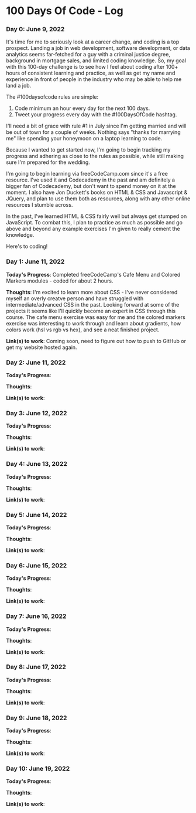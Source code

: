 # 100 Days Of Code - Log

### Day 0: June 9, 2022

It's time for me to seriously look at a career change, and coding is a top prospect. Landing a job in web development, software development, or data analytics seems far-fetched for a guy with a criminal justice degree, background in mortgage sales, and limited coding knowledge. So, my goal with this 100-day challenge is to see how I feel about coding after 100+ hours of consistent learning and practice, as well as get my name and experience in front of people in the industry who may be able to help me land a job. 

The #100daysofcode rules are simple:
1. Code minimum an hour every day for the next 100 days.
2. Tweet your progress every day with the #100DaysOfCode hashtag.

I'll need a bit of grace with rule #1 in July since I'm getting married and will be out of town for a couple of weeks. Nothing says "thanks for marrying me" like spending your honeymoon on a laptop learning to code.

Because I wanted to get started now, I'm going to begin tracking my progress and adhering as close to the rules as possible, while still making sure I'm prepared for the wedding.


I'm going to begin learning via freeCodeCamp.com since it's a free resource. I've used it and Codecademy in the past and am definitely a bigger fan of Codecademy, but don't want to spend money on it at the moment. I also have Jon Duckett's books on HTML & CSS and Javascript & JQuery, and plan to use them both as resources, along with any other online resources I stumble across.

In the past, I've learned HTML & CSS fairly well but always get stumped on JavaScript. To combat this, I plan to practice as much as possible and go above and beyond any example exercises I'm given to really cement the knowledge.

Here's to coding!

### Day 1: June 11, 2022

**Today's Progress**: Completed freeCodeCamp's Cafe Menu and Colored Markers modules - coded for about 2 hours.

**Thoughts**: I'm excited to learn more about CSS - I've never considered myself an overly creatve person and have struggled with intermediate/advanced CSS in the past. Looking forward at some of the projects it seems like I'll quickly become an expert in CSS through this course. The cafe menu exercise was easy for me and the colored markers exercise was interesting to work through and learn about gradients, how colors work (hsl vs rgb vs hex), and see a neat finished project. 

**Link(s) to work**: Coming soon, need to figure out how to push to GitHub or get my website hosted again.


### Day 2: June 11, 2022

**Today's Progress**:

**Thoughts**:

**Link(s) to work**:


### Day 3: June 12, 2022

**Today's Progress**:

**Thoughts**:

**Link(s) to work**:


### Day 4: June 13, 2022

**Today's Progress**:

**Thoughts**:

**Link(s) to work**:


### Day 5: June 14, 2022

**Today's Progress**:

**Thoughts**:

**Link(s) to work**:


### Day 6: June 15, 2022

**Today's Progress**:

**Thoughts**:

**Link(s) to work**:


### Day 7: June 16, 2022

**Today's Progress**:

**Thoughts**:

**Link(s) to work**:


### Day 8: June 17, 2022

**Today's Progress**:

**Thoughts**:

**Link(s) to work**:


### Day 9: June 18, 2022

**Today's Progress**:

**Thoughts**:

**Link(s) to work**:


### Day 10: June 19, 2022

**Today's Progress**:

**Thoughts**:

**Link(s) to work**:
